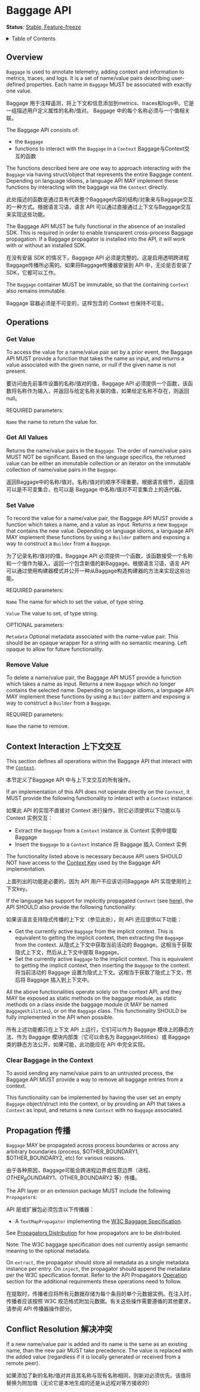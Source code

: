 # Baggage API

**Status**: [Stable, Feature-freeze](../document-status.md)

<details>
<summary>
Table of Contents
</summary>

- [Overview](#overview)
- [Operations](#operations)
  - [Get Value](#get-value)
  - [Get All Values](#get-all-values)
  - [Set Value](#set-value)
  - [Remove Value](#remove-value)
- [Context Interaction](#context-interaction)
  - [Clear Baggage in the Context](#clear-baggage-in-the-context)
- [Propagation](#propagation)
- [Conflict Resolution](#conflict-resolution)

</details>

## Overview

`Baggage` is used to annotate telemetry, adding context and information to
metrics, traces, and logs. It is a set of name/value pairs describing
user-defined properties. Each name in `Baggage` MUST be associated with
exactly one value.

Baggage 用于注释遥测，将上下文和信息添加到metrics、traces和logs中。它是一组描述用户定义属性的名称/值对。 Baggage 中的每个名称必须与一个值相关联。

The Baggage API consists of:

- the `Baggage`
- functions to interact with the `Baggage` in a `Context`  Baggage与Context交互的函数

The functions described here are one way to approach interacting with the
`Baggage` via having struct/object that represents the entire Baggage content.
Depending on language idioms, a language API MAY implement these functions by
interacting with the baggage via the `Context` directly.

此处描述的函数是通过具有代表整个Baggage内容的结构/对象来与Baggage交互的一种方式。根据语言习语，语言 API 可以通过直接通过上下文与Baggage交互来实现这些功能。

The Baggage API MUST be fully functional in the absence of an installed SDK.
This is required in order to enable transparent cross-process Baggage
propagation. If a Baggage propagator is installed into the API, it will work
with or without an installed SDK.

在没有安装 SDK 的情况下，Baggage API 必须是完整的。这是启用透明跨进程Baggage传播所必需的。如果将Baggage传播器安装到 API 中，无论是否安装了 SDK，它都可以工作。

The `Baggage` container MUST be immutable, so that the containing `Context`
also remains immutable.

Baggage 容器必须是不可变的，这样包含的 Context 也保持不可变。

## Operations

### Get Value

To access the value for a name/value pair set by a prior event, the Baggage API
MUST provide a function that takes the name as input, and returns a value
associated with the given name, or null if the given name is not present.

要访问由先前事件设置的名称/值对的值，Baggage API 必须提供一个函数，该函数将名称作为输入，并返回与给定名称关联的值，如果给定名称不存在，则返回 null。

REQUIRED parameters:

`Name` the name to return the value for.

### Get All Values

Returns the name/value pairs in the `Baggage`. The order of name/value pairs
MUST NOT be significant. Based on the language specifics, the returned
value can be either an immutable collection or an iterator on the immutable
collection of name/value pairs in the `Baggage`.

返回Baggage中的名称/值对。名称/值对的顺序不得重要。根据语言细节，返回值可以是不可变集合，也可以是 Baggage 中名称/值对不可变集合上的迭代器。

### Set Value

To record the value for a name/value pair, the Baggage API MUST provide a
function which takes a name, and a value as input. Returns a new `Baggage`
that contains the new value. Depending on language idioms, a language API MAY
implement these functions by using a `Builder` pattern and exposing a way to
construct a `Builder` from a `Baggage`.

为了记录名称/值对的值，Baggage API 必须提供一个函数，该函数接受一个名称和一个值作为输入。返回一个包含新值的新Baggage。根据语言习语，语言 API 可以通过使用构建器模式并公开一种从Baggage构造构建器的方法来实现这些功能。

REQUIRED parameters:

`Name` The name for which to set the value, of type string.

`Value` The value to set, of type string.

OPTIONAL parameters:

`Metadata` Optional metadata associated with the name-value pair. This should be
an opaque wrapper for a string with no semantic meaning. Left opaque to allow
for future functionality.

### Remove Value

To delete a name/value pair, the Baggage API MUST provide a function which
takes a name as input. Returns a new `Baggage` which no longer contains the
selected name. Depending on language idioms, a language API MAY
implement these functions by using a `Builder` pattern and exposing a way to
construct a `Builder` from a `Baggage`.

REQUIRED parameters:

`Name` the name to remove.

## Context Interaction  上下文交互


This section defines all operations within the Baggage API that interact with
the [`Context`](../context/context.md).

本节定义了Baggage API 中与上下文交互的所有操作。

If an implementation of this API does not operate directly on the `Context`, it
MUST provide the following functionality to interact with a `Context` instance:

如果此 API 的实现不直接对 Context 进行操作，则它必须提供以下功能以与 Context 实例交互：

- Extract the `Baggage` from a `Context` instance   从 Context 实例中提取 Baggage
- Insert the `Baggage` to a `Context` instance   将 Baggage 插入 Context 实例

The functionality listed above is necessary because API users SHOULD NOT have
access to the [Context Key](../context/context.md#create-a-key) used by the
Baggage API implementation.

上面列出的功能是必要的，因为 API 用户不应该访问Baggage API 实现使用的上下文key。

If the language has support for implicitly propagated `Context` (see
[here](../context/context.md#optional-global-operations)), the API SHOULD also
provide the following functionality:

如果该语言支持隐式传播的上下文（参见此处），则 API 还应提供以下功能：

- Get the currently active `Baggage` from the implicit context. This is
equivalent to getting the implicit context, then extracting the `Baggage` from
the context.
从隐式上下文中获取当前活动的 Baggage。这相当于获取隐式上下文，然后从上下文中提取 Baggage。
- Set the currently active `Baggage` to the implicit context. This is equivalent
to getting the implicit context, then inserting the `Baggage` to the context.
将当前活动的 Baggage 设置为隐式上下文。这相当于获取了隐式上下文，然后将 Baggage 插入到上下文中。

All the above functionalities operate solely on the context API, and they MAY be
exposed as static methods on the baggage module, as static methods on a class
inside the baggage module (it MAY be named `BaggageUtilities`), or on the
`Baggage` class. This functionality SHOULD be fully implemented in the API when
possible.

所有上述功能都只在上下文 API 上运行，它们可以作为 Baggage 模块上的静态方法、作为 Baggage 模块内部类（它可以命名为 BaggageUtilities）或 Baggage 类的静态方法公开。如果可能，此功能应在 API 中完全实现。

### Clear Baggage in the Context

To avoid sending any name/value pairs to an untrusted process, the Baggage API
MUST provide a way to remove all baggage entries from a context.

This functionality can be implemented by having the user set an empty `Baggage`
object/struct into the context, or by providing an API that takes a `Context` as
input, and returns a new `Context` with no `Baggage` associated.

## Propagation  传播


`Baggage` MAY be propagated across process boundaries or across any arbitrary
boundaries (process, $OTHER_BOUNDARY1, $OTHER_BOUNDARY2, etc) for various
reasons.  

由于各种原因，Baggage可能会跨进程边界或任意边界（进程、$OTHER_BOUNDARY1、$OTHER_BOUNDARY2 等）传播。

The API layer or an extension package MUST include the following `Propagator`s:

API 层或扩展包必须包含以下传播器：

* A `TextMapPropagator` implementing the [W3C Baggage Specification](https://w3c.github.io/baggage).

See [Propagators Distribution](../context/api-propagators.md#propagators-distribution)
for how propagators are to be distributed.

Note: The W3C baggage specification does not currently assign semantic meaning
to the optional metadata.

On `extract`, the propagator should store all metadata as a single metadata instance per entry.
On `inject`, the propagator should append the metadata per the W3C specification format.
Refer to the API Propagators
[Operation](../context/api-propagators.md#operations) section for the
additional requirements these operations need to follow.

在提取时，传播者应将所有元数据存储为每个条目的单个元数据实例。在注入时，传播者应该按照 W3C 规范格式附加元数据。有关这些操作需要遵循的其他要求，请参阅 API 传播器操作部分。

## Conflict Resolution  解决冲突


If a new name/value pair is added and its name is the same as an existing name,
than the new pair MUST take precedence. The value is replaced with the added
value (regardless if it is locally generated or received from a remote peer).

如果添加了新的名称/值对并且其名称与现有名称相同，则新对必须优先。该值将替换为附加值（无论它是本地生成的还是从远程对等方接收的）
